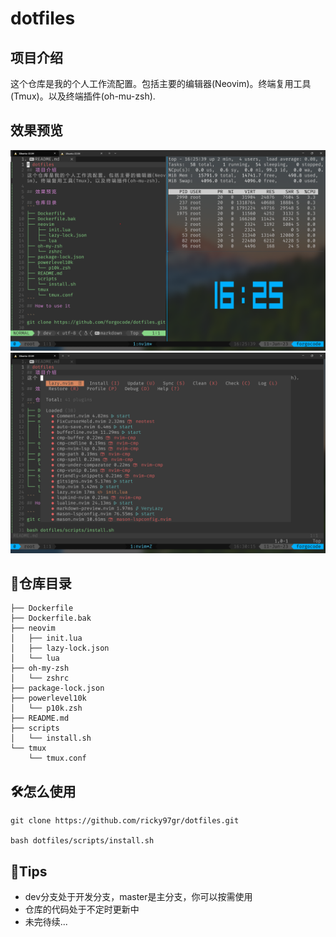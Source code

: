 # dotfiles
## 项目介绍
这个仓库是我的个人工作流配置。包括主要的编辑器(Neovim)。终端复用工具(Tmux)。以及终端插件(oh-mu-zsh).

## 效果预览
![](./image/dotfiles.png)
![](./image/lazynvim.png)

## 📇仓库目录
```
├── Dockerfile
├── Dockerfile.bak
├── neovim
│   ├── init.lua
│   ├── lazy-lock.json
│   └── lua
├── oh-my-zsh
│   └── zshrc
├── package-lock.json
├── powerlevel10k
│   └── p10k.zsh
├── README.md
├── scripts
│   └── install.sh
└── tmux
    └── tmux.conf
```
## 🛠怎么使用

```
git clone https://github.com/ricky97gr/dotfiles.git

bash dotfiles/scripts/install.sh
```

## 📝Tips
- dev分支处于开发分支，master是主分支，你可以按需使用
- 仓库的代码处于不定时更新中
- 未完待续...
